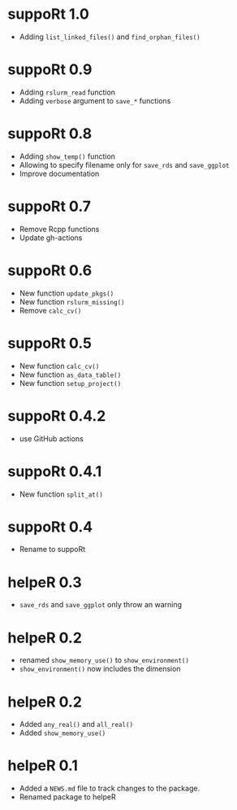 # suppoRt 1.0
* Adding `list_linked_files()` and `find_orphan_files()`

# suppoRt 0.9
* Adding `rslurm_read` function
* Adding `verbose` argument to `save_*` functions

# suppoRt 0.8
* Adding `show_temp()` function
* Allowing to specify filename only for `save_rds` and `save_ggplot`
* Improve documentation

# suppoRt 0.7 
* Remove Rcpp functions
* Update gh-actions

# suppoRt 0.6
* New function `update_pkgs()`
* New function `rslurm_missing()`
* Remove `calc_cv()`

# suppoRt 0.5
* New function `calc_cv()`
* New function `as_data_table()`
* New function `setup_project()`

# suppoRt 0.4.2
* use GitHub actions

# suppoRt 0.4.1
* New function `split_at()`

# suppoRt 0.4
* Rename to suppoRt
	
# helpeR 0.3
* `save_rds` and `save_ggplot` only throw an warning

# helpeR 0.2
* renamed  `show_memory_use()` to `show_environment()`
* `show_environment()` now includes the dimension

# helpeR 0.2
* Added `any_real()` and `all_real()`
* Added `show_memory_use()`

# helpeR 0.1
* Added a `NEWS.md` file to track changes to the package.
* Renamed package to helpeR
